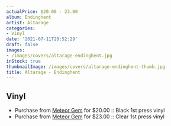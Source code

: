 ```yaml
---
actualPrice: $20.00 - 23.00
album: Endinghent
artist: Altarage
categories:
- Vinyl
date: '2021-07-11T20:52:29'
draft: false
images:
- /images/covers/altarage-endinghent.jpg
inStock: true
thumbnailImage: /images/covers/altarage-endinghent-thumb.jpg
title: Altarage - Endinghent
---
```


## Vinyl
* Purchase from [Meteor Gem](https://meteor-gem.com/products/altarage-endinghent) for $20.00 :: Black 1st press vinyl
* Purchase from [Meteor Gem](https://meteor-gem.com/products/altarage-endinghent) for $23.00 :: Clear 1st press vinyl
